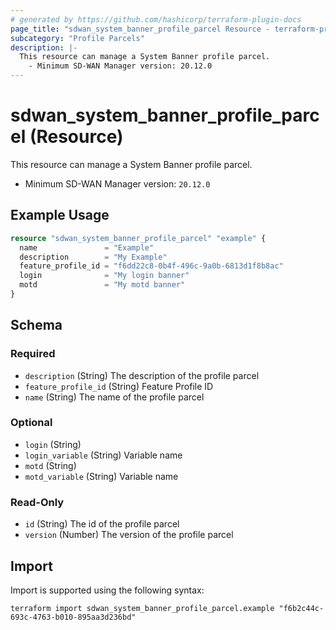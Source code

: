 ```yaml
---
# generated by https://github.com/hashicorp/terraform-plugin-docs
page_title: "sdwan_system_banner_profile_parcel Resource - terraform-provider-sdwan"
subcategory: "Profile Parcels"
description: |-
  This resource can manage a System Banner profile parcel.
    - Minimum SD-WAN Manager version: 20.12.0
---
```


# sdwan_system_banner_profile_parcel (Resource)

This resource can manage a System Banner profile parcel.
  - Minimum SD-WAN Manager version: `20.12.0`

## Example Usage

```terraform
resource "sdwan_system_banner_profile_parcel" "example" {
  name               = "Example"
  description        = "My Example"
  feature_profile_id = "f6dd22c8-0b4f-496c-9a0b-6813d1f8b8ac"
  login              = "My login banner"
  motd               = "My motd banner"
}
```

<!-- schema generated by tfplugindocs -->
## Schema

### Required

- `description` (String) The description of the profile parcel
- `feature_profile_id` (String) Feature Profile ID
- `name` (String) The name of the profile parcel

### Optional

- `login` (String)
- `login_variable` (String) Variable name
- `motd` (String)
- `motd_variable` (String) Variable name

### Read-Only

- `id` (String) The id of the profile parcel
- `version` (Number) The version of the profile parcel

## Import

Import is supported using the following syntax:

```shell
terraform import sdwan_system_banner_profile_parcel.example "f6b2c44c-693c-4763-b010-895aa3d236bd"
```
